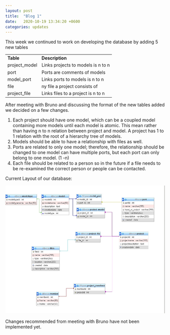 ```yaml
---
layout: post
title:  "Blog 1"
date:   2020-10-19 13:34:20 +0600
categories: updates
---
```


This week we continued to work on developing the database by adding 5 new tables
<div align = "left">
    <table>
        <tr>
            <td><strong>Table</strong</td><td> <strong> Description </strong> </td>
        </tr>
        <tr>
            <td>project_model</td><td> Links projects to models is n to n</td>
        </tr>
        <tr>
            <td>port</td><td> Ports are comments of models</td>
        </tr>
        <tr>
            <td>model_port</td><td> Links ports to models is n to n</td>
        </tr>
        <tr>
            <td>file</td><td> ny file a project consists of </td>
        </tr>
        <tr>
            <td>project_file</td><td> Links files to a project is n to n </td>
        </tr>
    </table>
<div>



After meeting with Bruno and discussing the format of the new tables added we decided on a few changes.

1. Each project should have one model, which can be a coupled model containing more models until each model is atomic. This mean rather than having n to n relation between project and model. A project has 1 to 1 relation with the root of a hierarchy tree of models.
1. Models should be able to have a relationship with files as well. 
1. Ports are related to only one model; therefore, the relationship should be changed to one model can have multiple ports, but each port can only belong to one model. (1 -n)
1. 	Each file should be related to a person so in the future if a file needs to be re-examined the correct person or people can be contacted. 

Current Layout of our database:


![Alt](/docs/_posts/images/databaseOctober20.jpeg)

Changes recommended from meeting with Bruno have not been implemented yet.

